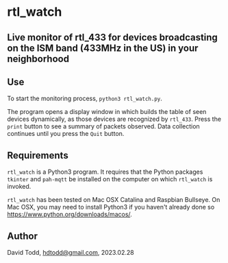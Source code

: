 # rtl_watch

## Live monitor of rtl_433 for devices broadcasting on the ISM band (433MHz in the US) in your neighborhood

## Use

To start the monitoring process, `python3 rtl_watch.py`.

The program opens a display window in which builds the table of seen devices dynamically, as those devices are recognized by `rtl_433`.  Press the `print` button to see a summary of packets observed.  Data collection continues until you press the `Quit` button.

## Requirements

`rtl_watch` is a Python3 program.  It requires that the Python packages `tkinter` and `pah-mqtt` be installed on the computer on which `rtl_watch` is invoked.

`rtl_watch` has been tested on Mac OSX Catalina and Raspbian Bullseye. On Mac OSX, you may need to install Python3 if you haven't already done so https://www.python.org/downloads/macos/.


## Author

David Todd, hdtodd@gmail.com, 2023.02.28



